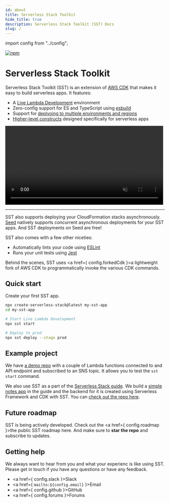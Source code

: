 ```yaml
---
id: about
title: Serverless Stack Toolkit
hide_title: true
description: Serverless Stack Toolkit (SST) Docs
slug: /
---
```


import config from "../config";

<p style={{ margin: 0 }}>
  <a href="https://www.npmjs.com/package/@serverless-stack/cli"><img alt="npm" src="https://img.shields.io/npm/v/@serverless-stack/cli.svg" /></a>
</p>

<h1 style={{ marginTop: 0 }}>Serverless Stack Toolkit</h1>

Serverless Stack Toolkit (SST) is an extension of [AWS CDK](https://aws.amazon.com/cdk/) that makes it easy to build serverless apps. It features:

- A [Live Lambda Development](live-lambda-development.md) environment
- Zero-config support for ES and TypeScript using [esbuild](https://esbuild.github.io)
- Support for [deplyoing to multiple environments and regions](deploying-your-app.md#deploying-to-a-stage)
- [Higher-level constructs](packages/resources.md) designed specifically for serverless apps

<video width="99%" playsinline controls muted>
  <source src="https://d1ne2nltv07ycv.cloudfront.net/SST/sst-start-demo/sst-start-demo-2.mp4" type="video/mp4" playsinline="" />
</video>

---

SST also supports deploying your CloudFormation stacks asynchronously. [Seed](https://seed.run) natively supports concurrent asynchronous deployments for your SST apps. And SST deployments on Seed are free!

SST also comes with a few other niceties:

- Automatically lints your code using [ESLint](https://eslint.org/)
- Runs your unit tests using [Jest](https://jestjs.io/)

Behind the scenes, SST uses <a href={ config.forkedCdk }>a lightweight fork of AWS CDK</a> to programmatically invoke the various CDK commands.

## Quick start

Create your first SST app.

```bash
npx create-serverless-stack@latest my-sst-app
cd my-sst-app

# Start Live Lambda Development
npx sst start

# Deploy to prod
npx sst deploy --stage prod
```

## Example project

We have [a demo repo](https://github.com/serverless-stack/sst-start-demo) with a couple of Lambda functions connected to and API endpoint and subscribed to an SNS topic. It allows you to test the `sst start` command.

We also use SST as a part of the [Serverless Stack guide](https://serverless-stack.com). We build a [simple notes app](http://demo2.serverless-stack.com/) in the guide and the backend for it is created using Serverless Framework and CDK with SST. You can [check out the repo here](https://github.com/AnomalyInnovations/serverless-stack-demo-api).

## Future roadmap

SST is being actively developed. Check out the <a href={ config.roadmap }>the public SST roadmap here</a>. And make sure to **star the repo** and subscribe to updates.

## Getting help

We always want to hear from you and what your experienc is like using SST. Please get in touch if you have any questions or have any feedback.

- <a href={ config.slack }>Slack</a>
- <a href={ `mailto:${config.email}` }>Email</a>
- <a href={ config.github }>GitHub</a>
- <a href={ config.forums }>Forums</a>

